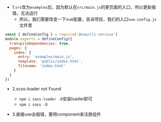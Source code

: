 <!--
 * @Author: 41
 * @Date: 2022-05-03 09:37:22
 * @LastEditors: 41
 * @LastEditTime: 2022-05-03 11:00:31
 * @Description: 
-->
- 1.`src`改为`examples`后，因为默认在`src/main.js`的更页面的入口，所以更新报错，无法运行
  - 所以，我们需要改变一下vue配置，告诉项目，我们的入口`vue.config.js`文件里
```js
const { defineConfig } = require('@vue/cli-service')
module.exports = defineConfig({
  transpileDependencies: true,
  pages: {
    index: {
      entry: 'examples/main.js',
      template: 'public/index.html',
      filename: 'index.html'
    }
  }
})
```

- 2.scss-loader not Found
  - `npm i sass-loader -D`安装loader即可
  - `npm i sass -D`

- 3.直接use会报错，要用component来注册组件

  